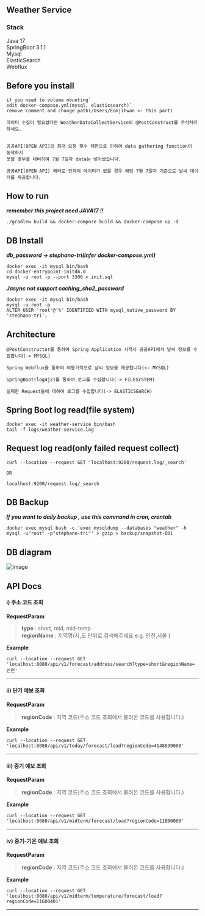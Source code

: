 ## Weather Service

### Stack
Java 17    
SpringBoot 3.1.1    
Mysql    
ElasticSearch    
Webflux

## Before you install
```
if you need to volume mounting`                        
edit docker-compose.yml(mysql, elasticsearch)`   
remove comment and change path(/Users/Eomjihwan <- this part)
```

```
데이터 수집이 필요없다면 WeatherDataCollectService의 @PostConstruct를 주석처리 하세요.
```

```

공공API(OPEN API)의 최대 요청 횟수 제한으로 인하여 data gathering function이 동작하지    
못할 경우를 대비하여 7월 7일자 data는 넣어놨습니다.

공공API(OPEN API) 에러로 인하여 데이터가 없을 경우 해당 7월 7일자 기준으로 날씨 데이터를 제공합니다. 
```

## How to run
_**remember this project need JAVA17 !!**_
```
./gradlew build && docker-compose build && docker-compose up -d
```

## DB Install
_**db_password -> stephano-tri(infer docker-compose.yml)**_

```
docker exec -it mysql bin/bash 
cd docker-entrypoint-initdb.d 
mysql -u root -p --port 3306 < init.sql
```
_**Jasync not support caching_sha2_password**_
```
docker exec -it mysql bin/bash
mysql -u root -p
ALTER USER 'root'@'%' IDENTIFIED WITH mysql_native_password BY 'stephano-tri';
```

## Architecture
```
@PostConstructor를 통하여 Spring Application 시작시 공공API에서 날씨 정보를 수집합니다(-> MYSQL)

Spring Webflux를 통하여 비동기적으로 날씨 정보를 제공합니다(<- MYSQL)

SpringBoot(log4j2)를 통하여 로그를 수집합니다(-> FILESYSTEM)

실패한 Request들에 대하여 로그를 수집합니다(-> ELASTICSEARCH)

```

## Spring Boot log read(file system)

```
docker exec -it weather-service bin/bash
tail -f logs/weather-service.log
```

## Request log read(only failed request collect)
```
curl --location --request GET 'localhost:9200/request.log/_search'

OR

localhost:9200/request.log/_search
```

## DB Backup
_**If you want to daily backup , use this command in cron, crontab**_
```
docker exec mysql bash -c 'exec mysqldump --databases "weather" -h mysql -u"root" -p"stephano-tri"' > gzip > backup/snapshot-001
```

## DB diagram
![image](https://github.com/stephano-tri/weather_rest_api/assets/62496713/c3c9df7b-89a9-460d-9bee-505db609ca7d)


## API Docs
#### i) 주소 코드 조회
**RequestParam**    
 > **type** : short, mid, mid-temp    
  **regionName** : 지역명(시,도 단위로 검색해주세요 e.g. 인천,서울 )

**Example**
```
curl --location --request GET 'localhost:8080/api/v1/forecast/address/search?type=short&regionName=인천'
```

* * *

#### ii) 단기 예보 조회
**RequestParam**    
>  **regionCode** : 지역 코드(주소 코드 조회에서 불러온 코드를 사용합니다.)   

**Example**
```
curl --location --request GET 'localhost:8080/api/v1/today/forecast/load?regionCode=4148039000'
```

* * *

#### iii) 중기 예보 조회
**RequestParam**
>  **regionCode** : 지역 코드(주소 코드 조회에서 불러온 코드를 사용합니다.)    

**Example**
```
curl --location --request GET 'localhost:8080/api/v1/midterm/forecast/load?regionCode=11B00000'
```

* * *

#### iv) 중기-기온 예보 조회
**RequestParam**
>  **regionCode** : 지역 코드(주소 코드 조회에서 불러온 코드를 사용합니다.)
 
**Example** 
```
curl --location --request GET 'localhost:8080/api/v1/midterm/temperature/forecast/load?regionCode=11G00401'
```

* * *

